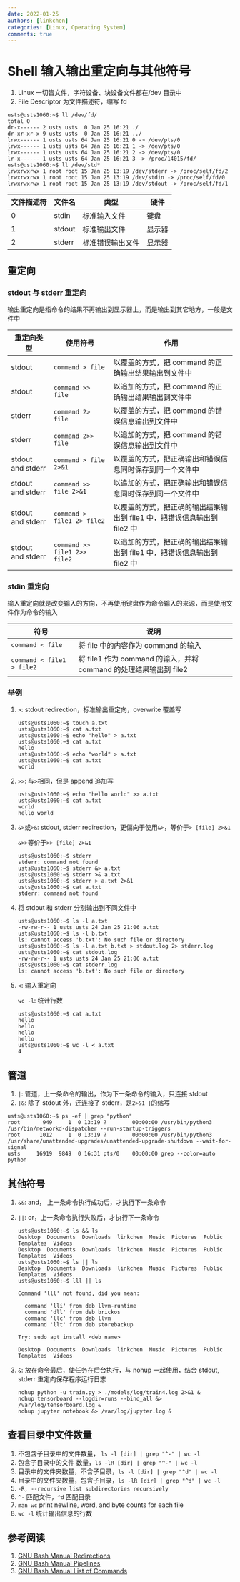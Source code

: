 ```yaml
---
date: 2022-01-25
authors: [linkchen]
categories: [Linux, Operating System]
comments: true
---
```


# Shell 输入输出重定向与其他符号

1. Linux 一切皆文件，字符设备、块设备文件都在/dev 目录中
2. File Descriptor 为文件描述符，缩写 fd

 <!-- more -->

```shell
usts@usts1060:~$ ll /dev/fd/
total 0
dr-x------ 2 usts usts  0 Jan 25 16:21 ./
dr-xr-xr-x 9 usts usts  0 Jan 25 16:21 ../
lrwx------ 1 usts usts 64 Jan 25 16:21 0 -> /dev/pts/0
lrwx------ 1 usts usts 64 Jan 25 16:21 1 -> /dev/pts/0
lrwx------ 1 usts usts 64 Jan 25 16:21 2 -> /dev/pts/0
lr-x------ 1 usts usts 64 Jan 25 16:21 3 -> /proc/14015/fd/
usts@usts1060:~$ ll /dev/std*
lrwxrwxrwx 1 root root 15 Jan 25 13:19 /dev/stderr -> /proc/self/fd/2
lrwxrwxrwx 1 root root 15 Jan 25 13:19 /dev/stdin -> /proc/self/fd/0
lrwxrwxrwx 1 root root 15 Jan 25 13:19 /dev/stdout -> /proc/self/fd/1
```

| 文件描述符 | 文件名 | 类型             | 硬件   |
| ---------- | ------ | ---------------- | ------ |
| 0          | stdin  | 标准输入文件     | 键盘   |
| 1          | stdout | 标准输出文件     | 显示器 |
| 2          | stderr | 标准错误输出文件 | 显示器 |

## 重定向

### stdout 与 stderr 重定向

输出重定向是指命令的结果不再输出到显示器上，而是输出到其它地方，一般是文件中

| 重定向类型        | 使用符号                     | 作用                                                                     |
| ----------------- | ---------------------------- | ------------------------------------------------------------------------ |
| stdout            | `command > file`             | 以覆盖的方式，把 command 的正确输出结果输出到文件中                      |
| stdout            | `command >> file`            | 以追加的方式，把 command 的正确输出结果输出到文件中                      |
| stderr            | `command 2> file`            | 以覆盖的方式，把 command 的错误信息输出到文件中                          |
| stderr            | `command 2>> file`           | 以追加的方式，把 command 的错误信息输出到文件中                          |
| stdout and stderr | `command > file 2>&1`        | 以覆盖的方式，把正确输出和错误信息同时保存到同一个文件中                 |
| stdout and stderr | `command >> file 2>&1`       | 以追加的方式，把正确输出和错误信息同时保存到同一个文件中                 |
| stdout and stderr | `command > file1 2> file2`   | 以覆盖的方式，把正确的输出结果输出到 file1 中，把错误信息输出到 file2 中 |
| stdout and stderr | `command >> file1 2>> file2` | 以追加的方式，把正确的输出结果输出到 file1 中，把错误信息输出到 file2 中 |

### stdin 重定向

输入重定向就是改变输入的方向，不再使用键盘作为命令输入的来源，而是使用文件作为命令的输入

| 符号                      | 说明                                                              |
| ------------------------- | ----------------------------------------------------------------- |
| `command < file`          | 将 file 中的内容作为 command 的输入                               |
| `command < file1 > file2` | 将 file1 作为 command 的输入，并将 command 的处理结果输出到 file2 |

### 举例

1. `>`: stdout redirection，标准输出重定向，overwrite 覆盖写

    ```shell
    usts@usts1060:~$ touch a.txt
    usts@usts1060:~$ cat a.txt
    usts@usts1060:~$ echo "hello" > a.txt
    usts@usts1060:~$ cat a.txt
    hello
    usts@usts1060:~$ echo "world" > a.txt
    usts@usts1060:~$ cat a.txt
    world
    ```

2. `>>`: 与`>`相同，但是 append 追加写

    ```shell
    usts@usts1060:~$ echo "hello world" >> a.txt
    usts@usts1060:~$ cat a.txt
    world
    hello world
    ```

3. `&>`或`>&`: stdout, stderr redirection，更偏向于使用`&>`，等价于`> [file] 2>&1`

    `&>>`等价于`>> [file] 2>&1`

    ```shell
    usts@usts1060:~$ stderr
    stderr: command not found
    usts@usts1060:~$ stderr &> a.txt
    usts@usts1060:~$ stderr >& a.txt
    usts@usts1060:~$ stderr > a.txt 2>&1
    usts@usts1060:~$ cat a.txt
    stderr: command not found
    ```

4. 将 stdout 和 stderr 分别输出到不同文件中

    ```shell
    usts@usts1060:~$ ls -l a.txt
    -rw-rw-r-- 1 usts usts 24 Jan 25 21:06 a.txt
    usts@usts1060:~$ ls -l b.txt
    ls: cannot access 'b.txt': No such file or directory
    usts@usts1060:~$ ls -l a.txt b.txt > stdout.log 2> stderr.log
    usts@usts1060:~$ cat stdout.log
    -rw-rw-r-- 1 usts usts 24 Jan 25 21:06 a.txt
    usts@usts1060:~$ cat stderr.log
    ls: cannot access 'b.txt': No such file or directory
    ```

5. `<`: 输入重定向

    `wc -l`: 统计行数

    ```shell
    usts@usts1060:~$ cat a.txt
    hello
    hello
    hello
    hello
    usts@usts1060:~$ wc -l < a.txt
    4
    ```

## 管道

1. `|`: 管道，上一条命令的输出，作为下一条命令的输入，只连接 stdout
2. `|&`: 除了 stdout 外，还连接了 stderr，是`2>&1 |`的缩写

```shell
usts@usts1060:~$ ps -ef | grep "python"
root       949     1  0 13:19 ?        00:00:00 /usr/bin/python3 /usr/bin/networkd-dispatcher --run-startup-triggers
root      1012     1  0 13:19 ?        00:00:00 /usr/bin/python3 /usr/share/unattended-upgrades/unattended-upgrade-shutdown --wait-for-signal
usts     16919  9849  0 16:31 pts/0    00:00:00 grep --color=auto python
```

## 其他符号

1. `&&`: and， 上一条命令执行成功后，才执行下一条命令

2. `||`: or，上一条命令执行失败后，才执行下一条命令

    ```shell
    usts@usts1060:~$ ls && ls
    Desktop  Documents  Downloads  linkchen  Music  Pictures  Public  Templates  Videos
    Desktop  Documents  Downloads  linkchen  Music  Pictures  Public  Templates  Videos
    usts@usts1060:~$ ls || ls
    Desktop  Documents  Downloads  linkchen  Music  Pictures  Public  Templates  Videos
    usts@usts1060:~$ lll || ls

    Command 'lll' not found, did you mean:

      command 'lli' from deb llvm-runtime
      command 'dll' from deb brickos
      command 'llc' from deb llvm
      command 'llt' from deb storebackup

    Try: sudo apt install <deb name>

    Desktop  Documents  Downloads  linkchen  Music  Pictures  Public  Templates  Videos
    ```

3. `&`: 放在命令最后，使任务在后台执行，与 nohup 一起使用，结合 stdout, stderr 重定向保存程序运行日志

    ```shell
    nohup python -u train.py > ./models/log/train4.log 2>&1 &
    nohup tensorboard --logdir=runs --bind_all &> /var/log/tensorboard.log &
    nohup jupyter notebook &> /var/log/jupyter.log &
    ```

## 查看目录中文件数量

1. 不包含子目录中的文件数量， `ls -l [dir] | grep "^-" | wc -l`
2. 包含子目录中的文件 数量，`ls -lR [dir] | grep "^-" | wc -l`
3. 目录中的文件夹数量，不含子目录，`ls -l [dir] | grep "^d" | wc -l`
4. 目录中的文件夹数量，包含子目录，`ls -lR [dir] | grep "^d" | wc -l`
5. `-R, --recursive list subdirectories recursively`
6. `^-` 匹配文件，`^d` 匹配目录
7. `man wc` print newline, word, and byte counts for each file
8. `wc -l` 统计输出信息的行数

## 参考阅读

1. [GNU Bash Manual Redirections](https://www.gnu.org/software/bash/manual/html_node/Redirections.html)
2. [GNU Bash Manual Pipelines](https://www.gnu.org/software/bash/manual/html_node/Pipelines.html)
3. [GNU Bash Manual List of Commands](https://www.gnu.org/software/bash/manual/html_node/Lists.html)
